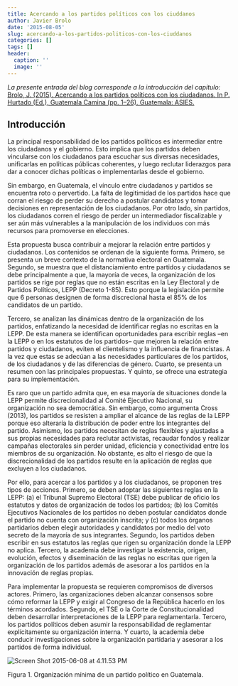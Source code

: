 ```yaml
---
title: Acercando a los partidos políticos con los ciuddanos
author: Javier Brolo
date: '2015-08-05'
slug: acercando-a-los-partidos-politicos-con-los-ciuddanos
categories: []
tags: []
header:
  caption: ''
  image: ''
---
```


_La presente entrada del blog corresponde a la introducción del capítulo:_ [Brolo, J. (2015). Acercando a los partidos políticos con los ciudadanos. In P. Hurtado (Ed.), Guatemala Camina (pp. 1–26). Guatemala: ASIES.](https://javierbrolo.files.wordpress.com/2015/08/acercando-partidos-con-ciudadanos.pdf)

## Introducción

La principal responsabilidad de los partidos políticos es intermediar entre los ciudadanos y el gobierno. Esto implica que los partidos deben vincularse con los ciudadanos para escuchar sus diversas necesidades, unificarlas en políticas públicas coherentes, y luego reclutar liderazgos para dar a conocer dichas políticas o implementarlas desde el gobierno.

Sin embargo, en Guatemala, el vínculo entre ciudadanos y partidos se encuentra roto o pervertido. La falta de legitimidad de los partidos hace que corran el riesgo de perder su derecho a postular candidatos y tomar decisiones en representación de los ciudadanos. Por otro lado, sin partidos, los ciudadanos corren el riesgo de perder un intermediador fiscalizable y ser aún más vulnerables a la manipulación de los individuos con más recursos para promoverse en elecciones.

Esta propuesta busca contribuir a mejorar la relación entre partidos y ciudadanos. Los contenidos se ordenan de la siguiente forma. Primero, se presenta un breve contexto de la normativa electoral en Guatemala. Segundo, se muestra que el distanciamiento entre partidos y ciudadanos se debe principalmente a que, la mayoría de veces, la organización de los partidos se rige por reglas que no están escritas en la Ley Electoral y de Partidos Políticos, LEPP (Decreto 1-85). Esto porque la legislación permite que 6 personas designen de forma discrecional hasta el 85% de los candidatos de un partido.

Tercero, se analizan las dinámicas dentro de la organización de los partidos, enfatizando la necesidad de identificar reglas no escritas en la LEPP. De esta manera se identifican oportunidades para escribir reglas –en la LEPP o en los estatutos de los partidos– que mejoren la relación entre partidos y ciudadanos, eviten el clientelismo y la influencia de financistas. A la vez que estas se adecúan a las necesidades particulares de los partidos, de los ciudadanos y de las diferencias de género. Cuarto, se presenta un resumen con las principales propuestas. Y quinto, se ofrece una estrategia para su implementación.

Es raro que un partido admita que, en esa mayoría de situaciones donde la LEPP permite discrecionalidad al Comité Ejecutivo Nacional, su organización no sea democrática. Sin embargo, como argumenta Cross (2013), los partidos se resisten a ampliar el alcance de las reglas de la LEPP porque eso alteraría la distribución de poder entre los integrantes del partido. Asimismo, los partidos necesitan de reglas flexibles y ajustadas a sus propias necesidades para reclutar activistas, recaudar fondos y realizar campañas electorales sin perder unidad, eficiencia y conectividad entre los miembros de su organización. No obstante, es alto el riesgo de que la discrecionalidad de los partidos resulte en la aplicación de reglas que excluyen a los ciudadanos.

Por ello, para acercar a los partidos y a los ciudadanos, se proponen tres tipos de acciones. Primero, se deben adoptar las siguientes reglas en la LEPP: (a) el Tribunal Supremo Electoral (TSE) debe publicar de oficio los estatutos y datos de organización de todos los partidos; (b) los Comités Ejecutivos Nacionales de los partidos no deben postular candidatos donde el partido no cuenta con organización inscrita; y (c) todos los órganos partidarios deben elegir autoridades y candidatos por medio del voto secreto de la mayoría de sus integrantes. Segundo, los partidos deben escribir en sus estatutos las reglas que rigen su organización donde la LEPP no aplica. Tercero, la academia debe investigar la existencia, origen, evolución, efectos y diseminación de las reglas no escritas que rigen la organización de los partidos además de asesorar a los partidos en la innovación de reglas propias.

Para implementar la propuesta se requieren compromisos de diversos actores. Primero, las organizaciones deben alcanzar consensos sobre cómo reformar la LEPP y exigir al Congreso de la República hacerlo en los términos acordados. Segundo, el TSE o la Corte de Constitucionalidad deben desarrollar interpretaciones de la LEPP para reglamentarla. Tercero, los partidos políticos deben asumir la responsabilidad de reglamentar explícitamente su organización interna. Y cuarto, la academia debe conducir investigaciones sobre la organización partidaria y asesorar a los partidos de forma individual.

![Screen Shot 2015-06-08 at 4.11.53 PM](https://javierbrolo.files.wordpress.com/2015/08/screen-shot-2015-06-08-at-4-11-53-pm.png)

Figura 1. Organización mínima de un partido político en Guatemala.
